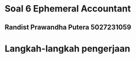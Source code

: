 # Soal 6 Ephemeral Accountant

## Randist Prawandha Putera 5027231059

# Langkah-langkah pengerjaan

## 

